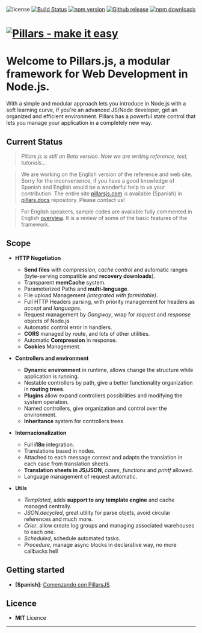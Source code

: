 ![license](https://img.shields.io/badge/license-MIT-blue.svg ) [![Build Status](https://img.shields.io/travis/bifuer/pillars/master.svg)](https://travis-ci.org/bifuer/pillars) [![npm version](https://img.shields.io/npm/v/pillars.svg)](https://www.npmjs.com/package/pillars) [![Github release](https://img.shields.io/github/release/bifuer/pillars.svg)](https://github.com/bifuer/pillars) [![npm downloads](https://img.shields.io/npm/dm/pillars.svg)](https://www.npmjs.com/package/pillars)

# [![Pillars - make it easy ](http://pillarsjs.com/img/pillars.png)](http://pillarsjs.com/)

# Welcome to **Pillars.js**, a modular framework for Web Development in Node.js.

With a simple and modular approach lets you introduce in Node.js with a soft learning curve, if you're an advanced JS/Node developer, get an organized and efficient environment. Pillars has a powerful state control that lets you manage your application in a completely new way.

## Current Status

> *Pillars.js is still an Beta version. Now we are writing reference, test, tutorials...*

> We are working on the English version of the reference and web site. Sorry for the inconvenience, if you have a good knowledge of Spanish and English would be a wonderful help to us your contribution. The entire site [pillarsjs.com](http://pillarsjs.com) is available (Spanish) in [pillars.docs](http://github.com/bifuer/pillars.docs) repository. Please contact us!

> For English speakers, sample codes are available fully commented in English [overview](https://github.com/bifuer/pillars/blob/master/examples/overview/app.js). It is a review of some of the basic features of the framework.

## Scope

- **HTTP Negotiation**
  - **Send files** with *compression*, *cache control* and automatic ranges (byte-serving compatible and **recovery downloads**).
  - Transparent **memCache** system.
  - Parameterized Paths and **multi-language**.
  - File upload Management *(integrated with formidable)*.
  - Full HTTP Headers parsing, with priority management for headers as *accept* and *languages*.
  - Request management by *Gangway*, wrap for *request* and *response* objects of Node.js 
  - Automatic control error in handlers.
  - **CORS** managed by route, and lots of other utilities.
  - Automatic **Compression** in response.
  - **Cookies** Management.

- **Controllers and environment**
  - **Dynamic environment** in runtime, allows change the structure while application is running.
  - Nestable controllers by path, give a better functionality organization in **routing trees**.
  - **Plugins** allow expand controllers possibilities and modifying the system operation.
  - Named controllers, give organization and control over the environment.
  - **Inheritance** system for controllers trees

- **Internacionalization**
  - Full **i18n** integration.
  - Translations based in nodes. 
  - Attached to each message context and adapts the translation in each case from translation sheets.
  - **Translation sheets in JS/JSON**, *cases*, *functions* and *printf* allowed.
  - Language management of request automatic.

- **Utils**
  - *Templated*, adds **support to any template engine** and cache managed centrally.
  - *JSON.decycled*, great utility for parse objets, avoid circular references and much more.
  - *Crier*, allow create log groups and managing associated warehouses to each one.
  - *Scheduled*, schedule automated tasks.
  - *Procedure*, manage async blocks in declarative way, no more callbacks hell


## Getting started

 - **[Spanish]**: [Comenzando con PillarsJS](https://github.com/bifuer/pillars/wiki/Comenzando-con-Pillars.js)


## Licence
 - **MIT** Licence

---
 

